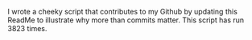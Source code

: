 I wrote a cheeky script that contributes to my Github by updating this ReadMe to illustrate why more than commits matter. This script has run 3823 times.